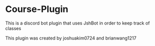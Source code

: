 # Course-Plugin
This is a discord bot plugin that uses JshBot in order to keep track of classes

This plugin was created by joshuakim0724 and brianwang1217
